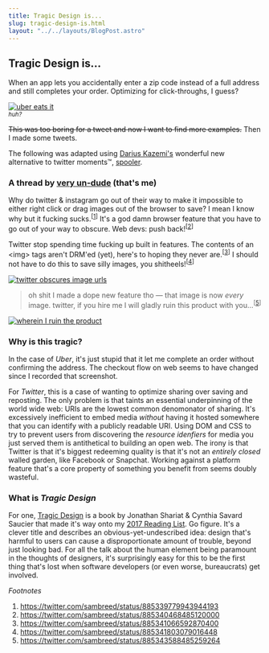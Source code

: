 ```yaml
---
title: Tragic Design is...
slug: tragic-design-is.html
layout: "../../layouts/BlogPost.astro"
---
```


## Tragic Design is...

When an app lets you accidentally enter a zip code instead of a full address and still completes your order. Optimizing for click-throughs, I guess?

<div class="w-100 mb2 fr-ns tc">
  <a href="/img/tragic-01.png"><img src="/img/tragic-01.png" alt="uber eats it" /></a><br/>
  <small><i>huh?</i></small>
</div>

~~This was too boring for a tweet and now I want to find more examples.~~ Then I made some tweets.

The following was adapted using [Darius Kazemi's](http://tinysubversions.com/) wonderful new alternative to twitter moments™, [spooler](https://tinysubversions.com/spooler/?url=https://twitter.com/sambreed/status//885343588485259264).

### A thread by <a href="https://twitter.com/sambreed/status/885343588485259264">very un-dude</a> (that's me)

Why do twitter &amp; instagram go out of their way to make it impossible to either right click or drag images out of the browser to save? I mean I know why but it fucking sucks.<sup>[[1](https://twitter.com/sambreed/status/8853397799439441931)]</sup> It's a god damn browser feature that you have to go out of your way to obscure. Web devs: push back!<sup>[[2](https://twitter.com/sambreed/status/885340468485120000)]</sup>

Twitter stop spending time fucking up built in features. The contents of an &lt;img&gt; tags aren't DRM'ed (yet), here's to hoping they never are.<sup>[[3](https://twitter.com/sambreed/status/885341066592870400)]</sup> I should not have to do this to save silly images, you shitheels!<sup>[[4](https://twitter.com/sambreed/status/885341803079016448)]</sup>

<a href="/img/twitter-images2.gif" class="none"><img src="/img/twitter-images.gif" alt="twitter obscures image urls" /></a>

> oh shit I made a dope new feature tho — that image is now _every_ image. twitter, if you hire me I will gladly ruin this product with you...<sup>[[5](https://twitter.com/sambreed/status/885341803079016448)]</sup>

<a href="/img/twitter-images2.gif" class="none"><img src="/img/twitter-images2.gif" alt="wherein I ruin the product" /></a>

### Why is this tragic?

In the case of _Uber_, it's just stupid that it let me complete an order without confirming the address. The checkout flow on web seems to have changed since I recorded that screenshot.

For _Twitter_, this is a case of wanting to optimize sharing over saving and reposting. The only problem is that taints an essential underpinning of the world wide web: URIs are the lowest common denomonator of sharing. It's excessively inefficient to embed media _without_ having it hosted somewhere that you can identify with a publicly readable URI. Using DOM and CSS to try to prevent users from discovering the _resource idenfiers_ for media you just served them is antithetical to building an open web. The irony is that Twitter is that it's biggest redeeming quality is that it's not an _entirely closed_ walled garden, like Facebook or Snapchat. Working against a platform feature that's a core property of something you benefit from seems doubly wasteful.

### What is _Tragic Design_

For one, [Tragic Design](http://a.co/eP48MQx) is a book by Jonathan Shariat & Cynthia Savard Saucier that made it's way onto my [2017 Reading List](https://wookiehangover.com/writing/2017-reading-list.html). Go figure. It's a clever title and describes an obvious-yet-undescribed idea: design that's harmful to users can cause a disproportionate amount of trouble, beyond just looking bad. For all the talk about the human element being paramount in the thoughts of designers, it's surprisingly easy for this to be the first thing that's lost when software developers (or even worse, bureaucrats) get involved.

*Footnotes*

1. https://twitter.com/sambreed/status/885339779943944193
2. https://twitter.com/sambreed/status/885340468485120000
3. https://twitter.com/sambreed/status/885341066592870400
4. https://twitter.com/sambreed/status/885341803079016448
5. https://twitter.com/sambreed/status/885343588485259264
